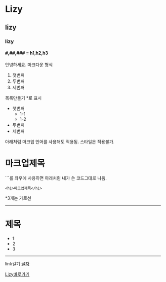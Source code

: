 # Lizy
## lizy
### lizy
####  #,##,### = h1,h2,h3
안녕하세요. 마크다운 형식 
1. 첫번째
2. 두번째
3. 세번째

목록만들기 *로 표시

* 첫번째
  * 1-1
  * 1-2  
* 두번째
* 세번째

아래처럼 마크업 언어를 사용해도 적용됨.
스타일은 적용불가.
<h1>마크업제목</h1>
```를 좌우에 사용하면 아래처럼 내가 쓴 코드그대로 나옴.

```
<h1>마크업제목</h1>
```
*3개는 가로선

***

<h1>제목</h1>
<ul>
  <li>1</li>
  <li>2</li>
  <li>3</li>
</ul>

***

link걸기
[글자](사이트주소)

[Lizy바로가기](https://MIN3056.github.io/Report06)
